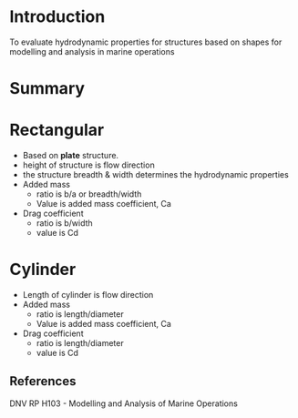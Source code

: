 # Introduction

To evaluate hydrodynamic properties for structures based on shapes for modelling and analysis in marine operations



# Summary


# Rectangular

- Based on **plate** structure. 
- height of structure is flow direction 
- the structure breadth & width determines the hydrodynamic properties
- Added mass 
    - ratio is b/a or breadth/width
    - Value is added mass coefficient, Ca
- Drag coefficient
    - ratio is b/width
    - value is Cd

# Cylinder

- Length of cylinder is flow direction 
- Added mass 
    - ratio is length/diameter
    - Value is added mass coefficient, Ca
- Drag coefficient
    - ratio is length/diameter
    - value is Cd


## References

 DNV RP H103 - Modelling and Analysis of Marine Operations

